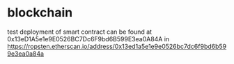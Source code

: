 # blockchain
test deployment of smart contract can be found at 0x13eD1A5e1e9E0526BC7Dc6F9bd6B599E3ea0A84A in https://ropsten.etherscan.io/address/0x13ed1a5e1e9e0526bc7dc6f9bd6b599e3ea0a84a
